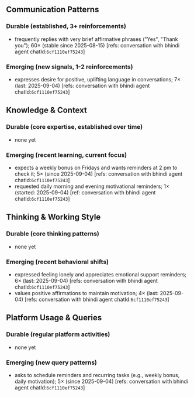 ## Communication Patterns
### Durable (established, 3+ reinforcements)
- frequently replies with very brief affirmative phrases ("Yes", "Thank you"); 60× (stable since 2025-08-15) [refs: conversation with bhindi agent chatId:`6cf1110ef75243`]

### Emerging (new signals, 1-2 reinforcements)
- expresses desire for positive, uplifting language in conversations; 7× (last: 2025-09-04) [refs: conversation with bhindi agent chatId:`6cf1110ef75243`]

## Knowledge & Context
### Durable (core expertise, established over time)
- none yet

### Emerging (recent learning, current focus)
- expects a weekly bonus on Fridays and wants reminders at 2 pm to check it; 5× (since 2025-09-04) [refs: conversation with bhindi agent chatId:`6cf1110ef75243`]
- requested daily morning and evening motivational reminders; 1× (started: 2025-09-04) [ref: conversation with bhindi agent chatId:`6cf1110ef75243`]

## Thinking & Working Style
### Durable (core thinking patterns)
- none yet

### Emerging (recent behavioral shifts)
- expressed feeling lonely and appreciates emotional support reminders; 6× (last: 2025-09-04) [refs: conversation with bhindi agent chatId:`6cf1110ef75243`]
- values positive affirmations to maintain motivation; 4× (last: 2025-09-04) [refs: conversation with bhindi agent chatId:`6cf1110ef75243`]

## Platform Usage & Queries
### Durable (regular platform activities)
- none yet

### Emerging (new query patterns)
- asks to schedule reminders and recurring tasks (e.g., weekly bonus, daily motivation); 5× (since 2025-09-04) [refs: conversation with bhindi agent chatId:`6cf1110ef75243`]